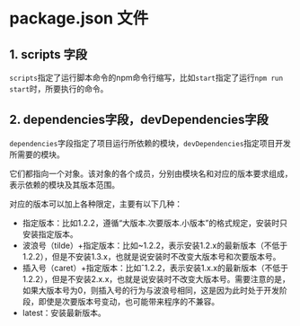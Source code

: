 # package.json 文件

## 1. scripts 字段

`scripts`指定了运行脚本命令的npm命令行缩写，比如`start`指定了运行`npm run start`时，所要执行的命令。  

## 2. dependencies字段，devDependencies字段

`dependencies`字段指定了项目运行所依赖的模块，`devDependencies`指定项目开发所需要的模块。

它们都指向一个对象。该对象的各个成员，分别由模块名和对应的版本要求组成，表示依赖的模块及其版本范围。  

对应的版本可以加上各种限定，主要有以下几种：

  + 指定版本：比如1.2.2，遵循“大版本.次要版本.小版本”的格式规定，安装时只安装指定版本。
  + 波浪号（tilde）+指定版本：比如~1.2.2，表示安装1.2.x的最新版本（不低于1.2.2），但是不安装1.3.x，也就是说安装时不改变大版本号和次要版本号。
  + 插入号（caret）+指定版本：比如ˆ1.2.2，表示安装1.x.x的最新版本（不低于1.2.2），但是不安装2.x.x，也就是说安装时不改变大版本号。需要注意的是，如果大版本号为0，则插入号的行为与波浪号相同，这是因为此时处于开发阶段，即使是次要版本号变动，也可能带来程序的不兼容。
  + latest：安装最新版本。  
